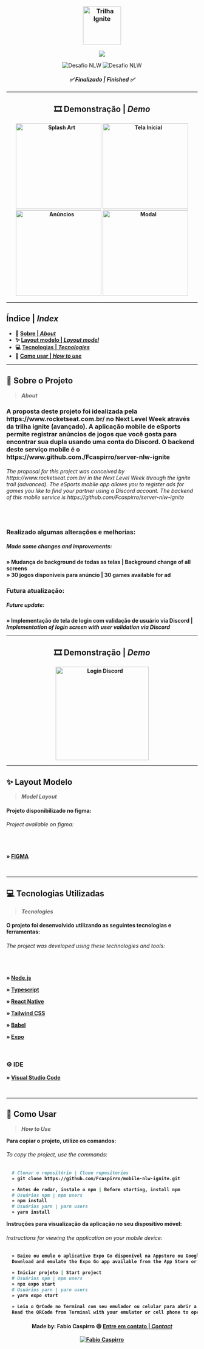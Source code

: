 <h3 align="center">
	<img height="100px" alt="Trilha Ignite" title="logo" src="/assets/github/logo-ignite.jpg"/>
</h3>


<p align="center">
  <img align="center" src="https://api.visitorbadge.io/api/visitors?path=https%3A%2F%2Fgithub.com%2FFcaspirro%2Fmobile-nlw-ignite&labelColor=%23f47373&countColor=%23263759&style=flat-square"/>
</p>

<p align="center">
<img src="https://img.shields.io/static/v1?label=Evento&message=Next Level Week&color=#102d71&labelColor=c12a23" alt="Desafio NLW" />
<img src="https://img.shields.io/static/v1?label=Trilha&message=Ignite&color=#102d71&labelColor=c12a23" alt="Desafio NLW" />
</p>

<h5 align="center"> 
  <b>✅ Finalizado | <i>Finished ✅</i></b>
</h5> 

---
  
<h2 align="center"> 
  <b>🎞 Demonstração | <i>Demo</i>
</h2> 

 <div align="center">
    <img width="225px"  alt="Splash Art" title="demo" src="/assets/splash.png"/> 
    <img width="225px"  alt="Tela Inicial" title="demo" src="/assets/github/home.jpeg"/> 
    <img width="225px"  alt="Anúncios" title="demo" src="/assets/github/ads.jpeg"/> 
    <img width="225px"  alt="Modal" title="demo" src="/assets/github/modal.jpeg"/>    
</div>
  
---
 
<h2 align="left"> 
  <b>Índice</b> | <i>Index</i>
</h2> 
  
- :book: [Sobre | <i>About</i>](#book-sobre-o-projeto)
- :sparkles: [Layout modelo | <i>Layout model</i>](#sparkles-layout-modelo)
- :computer: [Tecnologias | <i>Tecnologies</i>](#computer-tecnologias-utilizadas)
- :mag_right: [Como usar | <i>How to use</i>](#mag_right-como-usar)
  
---

## :book: Sobre o Projeto
><i>About</i> 

<h3>
A proposta deste projeto foi idealizada pela https://www.rocketseat.com.br/ no Next Level Week através da trilha ignite (avançado). A aplicação mobile de eSports permite registrar anúncios de jogos que você gosta para encontrar sua dupla usando uma conta do Discord. O backend deste serviço mobile é o https://www.github.com./Fcaspirro/server-nlw-ignite
</h3>

<em>
  <h6>
The proposal for this project was conceived by https://www.rocketseat.com.br/ in the Next Level Week through the ignite trail (advanced). The eSports mobile app allows you to register ads for games you like to find your partner using a Discord account. The backend of this mobile service is https://github.com/Fcaspirro/server-nlw-ignite
  </h6>
</em><br>

<h3>
Realizado algumas alterações e melhorias:
</h3>

<em>
  <h5>
    Made some changes and improvements:
  </h5>
</em>

<p>
» Mudança de background de todas as telas | Background change of all screens <br>
» 30 jogos disponíveis para anúncio | 30 games available for ad <br>
</p>

<h3>
Futura atualização:
</h3>

<em>
  <h5>
    Future update:
  </h5>
</em>

<p>
» Implementação de tela de login com validação de usuário via Discord | <em>
Implementation of login screen with user validation via Discord </em>
</p>

---

<h2 align="center"> 
  <b>🎞 Demonstração | <i>Demo</i>
</h2> 

 <div align="center">
    <img width="245px"  alt="Login Discord" title="demo" src="/assets/github/login.JPG"/> 
 </div>

---

## :sparkles: Layout Modelo
><i>Model Layout</i> 

<h4>
Projeto disponibilizado no figma:
</h4>

<em>
  <h6>
    Project available on figma: <br><br><br>
  </h6>
</em>

» [FIGMA](https://www.figma.com/community/file/1150897317533332617)

<br>

---

## :computer: Tecnologias Utilizadas
><i>Tecnologies</i> 
  
<h4>
O projeto foi desenvolvido utilizando as seguintes tecnologias e ferramentas:
</h4>

<em>
  <h6>
    The project was developed using these technologies and tools: <br><br><br>
  </h6>
</em>
  
<p>

» [Node.js](https://nodejs.org/en/)

</p>
<p>

» [Typescript](https://www.typescriptlang.org/)

</p>
<p>

» [React Native](https://reactnative.dev/)

</p>

<p>

» [Tailwind CSS](https://tailwindcss.com/)

</p>
<p>

» [Babel](https://babeljs.io/)

</p>
<p>

» [Expo](https://expo.dev/)

</p><br>

### ⚙ IDE
  
<p>
  
 » [Visual Studio Code](https://code.visualstudio.com/)
  
<p><br>
 
---

## :mag_right: Como Usar
><i>How to Use</i> 
  
Para copiar o projeto, utilize os comandos:
 <em>
  <h6>
  To copy the project, use the commands:
  </h6>
</em>

```bash
  # Clonar o repositório | Clone repositories
  » git clone https://github.com/Fcaspirro/mobile-nlw-ignite.git
```

```bash
  » Antes de rodar, instale o npm | Before starting, install npm
  # Usuários npm | npm users
  » npm install
  # Usuários yarn | yarn users
  » yarn install
```

Instruções para visualização da aplicação no seu dispositivo móvel:
 <em>
  <h6>
  Instructions for viewing the application on your mobile device:
  </h6>
</em>

```bash
  » Baixe ou emule o aplicativo Expo Go disponível na Appstore ou Google Play Store e abra-o |
  Download and emulate the Expo Go app available from the App Store or Google Play Store and open it

  » Iniciar projeto | Start project
  # Usuários npm | npm users
  » npx expo start
  # Usuários yarn | yarn users
  » yarn expo start
  
  » Leia o QrCode no Terminal com seu emulador ou celular para abrir a aplicação | 
  Read the QRCode from Terminal with your emulator or cell phone to open the application
```

 
<h4 align="center">
Made by: Fabio Caspirro 😄 <a href="mailto:fabio_caspirro@hotmail.com">Entre em contato | <i>Contact</i></a>
</h4>
<p align="center">
  <a href="https://www.linkedin.com/in/fabio-caspirro-2069b072/">
    <img alt="Fabio Caspirro" src="https://img.shields.io/badge/LinkedIn-Fabio_Caspirro-0e76a8?style=flat&logoColor=white&logo=linkedin">
  </a>
